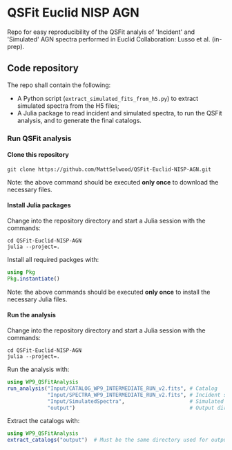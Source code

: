 # QSFit Euclid NISP AGN 

Repo for easy reproducibility of the QSFit analyis of 'Incident' and 'Simulated' AGN spectra performed in Euclid Collaboration: Lusso et al. (in-prep).


## Code repository

The repo shall contain the following:
  - A Python script (`extract_simulated_fits_from_h5.py`) to extract simulated spectra from the H5 files;
  - A Julia package to read incident and simulated spectra, to run the QSFit analysis, and to generate the final catalogs.


### Run QSFit analysis


#### Clone this repository
```
git clone https://github.com/MattSelwood/QSFit-Euclid-NISP-AGN.git
```
Note: the above command should be executed **only once** to download the necessary files.

#### Install Julia packages

Change into the repository directory and start a Julia session with the commands:
```
cd QSFit-Euclid-NISP-AGN
julia --project=.
```

Install all required packges with:
```julia
using Pkg
Pkg.instantiate()
```
Note: the above commands should be executed **only once** to install the necessary Julia files.

#### Run the analysis

Change into the repository directory and start a Julia session with the commands:
```
cd QSFit-Euclid-NISP-AGN
julia --project=.
```

Run the analysis with:
```julia
using WP9_QSFitAnalysis
run_analysis("Input/CATALOG_WP9_INTERMEDIATE_RUN_v2.fits", # Catalog
             "Input/SPECTRA_WP9_INTERMEDIATE_RUN_v2.fits", # Incident spectra
             "Input/SimulatedSpectra",                     # Simulated spectra
             "output")                                     # Output directory
```

Extract the catalogs with:
```julia
using WP9_QSFitAnalysis
extract_catalogs("output")  # Must be the same directory used for output in the previous step
```

